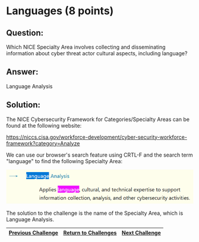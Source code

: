 # Languages (8 points)

## Question:

Which NICE Specialty Area involves collecting and disseminating information about cyber threat actor cultural aspects, including language?

## Answer:

Language Analysis

## Solution:

The NICE Cybersecurity Framework for Categories/Specialty Areas can be found at the following website:

https://niccs.cisa.gov/workforce-development/cyber-security-workforce-framework?category=Analyze

We can use our browser's search feature using CRTL-F and the search term "language" to find the following Specialty Area:

![nice-screenshot.png](nice-screenshot.png)

The solution to the challenge is the name of the Specialty Area, which is Language Analysis.

| [Previous Challenge](/Challenges/Analyze/2/README.md#question) | [Return to Challenges](/Challenges/../../../#modules) | [Next Challenge](/Challenges/Analyze/4/README.md#question) |
| :------- | :-----: | ------: |
